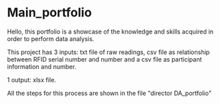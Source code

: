 # Main_portfolio



Hello, this portfolio is a showcase of the knowledge and skills acquired in order to perform data analysis.

This project has 3 inputs: txt file of raw readings, csv file as relationship between RFID serial number and number and a csv file as participant information and number.

1 output: xlsx file.

All the steps for this process are shown in the file "director DA_portfolio"

